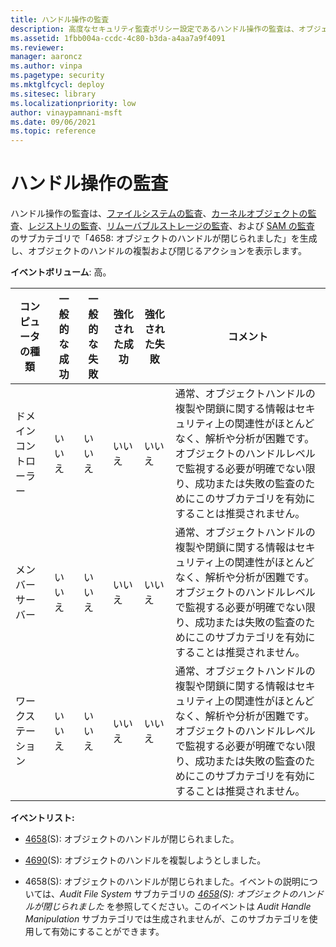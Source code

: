 ```yaml
---
title: ハンドル操作の監査
description: 高度なセキュリティ監査ポリシー設定であるハンドル操作の監査は、オブジェクトへのハンドルが開かれたり閉じられたりしたときに監査イベントが生成されるかどうかを決定します。
ms.assetid: 1fbb004a-ccdc-4c80-b3da-a4aa7a9f4091
ms.reviewer: 
manager: aaroncz
ms.author: vinpa
ms.pagetype: security
ms.mktglfcycl: deploy
ms.sitesec: library
ms.localizationpriority: low
author: vinaypamnani-msft
ms.date: 09/06/2021
ms.topic: reference
---
```


# ハンドル操作の監査

ハンドル操作の監査は、[ファイルシステムの監査](audit-file-system.md)、[カーネルオブジェクトの監査](audit-kernel-object.md)、[レジストリの監査](audit-registry.md)、[リムーバブルストレージの監査](audit-removable-storage.md)、および [SAM の監査](audit-sam.md) のサブカテゴリで「4658: オブジェクトのハンドルが閉じられました」を生成し、オブジェクトのハンドルの複製および閉じるアクションを表示します。

**イベントボリューム**: 高。

| コンピュータの種類 | 一般的な成功 | 一般的な失敗 | 強化された成功 | 強化された失敗 | コメント |
|-------------------|--------------|--------------|----------------|----------------|----------|
| ドメインコントローラー | いいえ         | いいえ         | いいえ           | いいえ           | 通常、オブジェクトハンドルの複製や閉鎖に関する情報はセキュリティ上の関連性がほとんどなく、解析や分析が困難です。<br>オブジェクトのハンドルレベルで監視する必要が明確でない限り、成功または失敗の監査のためにこのサブカテゴリを有効にすることは推奨されません。 |
| メンバーサーバー     | いいえ         | いいえ         | いいえ           | いいえ           | 通常、オブジェクトハンドルの複製や閉鎖に関する情報はセキュリティ上の関連性がほとんどなく、解析や分析が困難です。<br>オブジェクトのハンドルレベルで監視する必要が明確でない限り、成功または失敗の監査のためにこのサブカテゴリを有効にすることは推奨されません。 |
| ワークステーション   | いいえ         | いいえ         | いいえ           | いいえ           | 通常、オブジェクトハンドルの複製や閉鎖に関する情報はセキュリティ上の関連性がほとんどなく、解析や分析が困難です。<br>オブジェクトのハンドルレベルで監視する必要が明確でない限り、成功または失敗の監査のためにこのサブカテゴリを有効にすることは推奨されません。 |

**イベントリスト:**

- [4658](event-4658.md)(S): オブジェクトのハンドルが閉じられました。

- [4690](event-4690.md)(S): オブジェクトのハンドルを複製しようとしました。

- 4658(S): オブジェクトのハンドルが閉じられました。イベントの説明については、_Audit File System_ サブカテゴリの _[4658](event-4658.md)(S): オブジェクトのハンドルが閉じられました_ を参照してください。このイベントは _Audit Handle Manipulation_ サブカテゴリでは生成されませんが、このサブカテゴリを使用して有効にすることができます。
